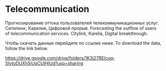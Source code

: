 # Telecommunication
Прогнозирование оттока пользователей телекоммуникационных услуг. Ситилинк, Карелия, Цифровой прорыв.
Forecasting the outflow of users of telecommunication services. Citylink, Karelia, Digital breakthrough.

Чтобы скачать данные перейдите по ссылке ниже.
To download the data, follow the link below.

https://drive.google.com/drive/folders/1K3i27REIcuq-SIytoDUXhSjUqCUIHlUd?usp=sharing
